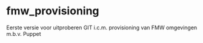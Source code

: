 # fmw_provisioning

Eerste versie voor uitproberen GIT i.c.m. provisioning van FMW omgevingen m.b.v. Puppet
